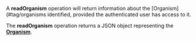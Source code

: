 A **readOrganism** operation will return information about the [Organism](#tag/organisms identified, provided the authenticated user has access to it.

The **readOrganism** operation returns a JSON object representing the [**Organism**](#tag/organisms).
